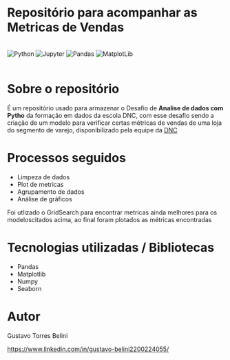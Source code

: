 # Repositório para acompanhar as Metricas de Vendas

<div style= 'display: inline_block'><br/>
    <img alt='Python' src='https://img.shields.io/badge/python-3670A0?style=for-the-badge&logo=python&logoColor=ffdd54'>
    <img alt='Jupyter' src='https://img.shields.io/badge/jupyter-%23FA0F00.svg?style=for-the-badge&logo=jupyter&logoColor=white'>
    <img alt='Pandas' src='https://img.shields.io/badge/pandas-%23150458.svg?style=for-the-badge&logo=pandas&logoColor=white'>
    <img alt='MatplotLib' src='https://img.shields.io/badge/Matplotlib-%23ffffff.svg?style=for-the-badge&logo=Matplotlib&logoColor=black'>
</div><br>



# Sobre o repositório

É um repositório usado para armazenar o Desafio de  **Analise de dados com Pytho** da formação em dados da escola DNC, com esse desafio sendo a criação de um modelo para verificar certas métricas de vendas de uma loja do segmento de varejo, disponibilizado pela equipe da [DNC](https://www.escoladnc.com.br/ "Site da DNC")

# Processos seguidos
- Limpeza de dados
- Plot de metricas
- Agrupamento de dados
- Análise de gráficos

Foi utlizado o GridSearch para encontrar metricas ainda melhores para os modeloscitados acima, ao final foram plotados as métricas encontradas


# Tecnologias utilizadas / Bibliotecas
- Pandas
- Matplotlib
- Numpy
- Seaborn


# Autor

Gustavo Torres Belini

https://www.linkedin.com/in/gustavo-belini2200224055/
